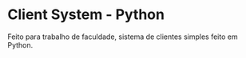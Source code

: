 # Client System - Python

Feito para trabalho de faculdade, sistema de clientes simples feito em Python.
